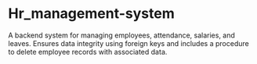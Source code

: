 # Hr_management-system
A backend system for managing employees, attendance, salaries, and leaves. Ensures data integrity using foreign keys and includes a procedure to delete employee records with associated data.
